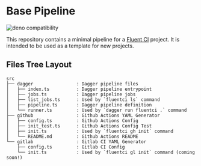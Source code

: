 # Base Pipeline

![deno compatibility](https://shield.deno.dev/deno/^1.34)

This repository contains a minimal pipeline for a [Fluent CI](https://fluentci.io) project. It is intended to be used as a template for new projects.

## Files Tree Layout

```
src
├── dagger                : Dagger pipeline files
│   ├── index.ts          : Dagger pipeline entrypoint
│   ├── jobs.ts           : Dagger pipeline jobs
│   ├── list_jobs.ts      : Used by `fluentci ls` command
│   ├── pipeline.ts       : Dagger pipeline definition
│   └── runner.ts         : Used by `dagger run fluentci .` command
├── github                : Github Actions YAML Generator
│   ├── config.ts         : Github Actions Config
│   ├── init_test.ts      : Github Actions Config Test
│   ├── init.ts           : Used by `fluentci gh init` command
│   └── README.md         : Github Actions README
└── gitlab                : Gitlab CI YAML Generator
    ├── config.ts         : Gitlab CI Config
    └── init.ts           : Used by `fluentci gl init` command (coming soon!)
```
